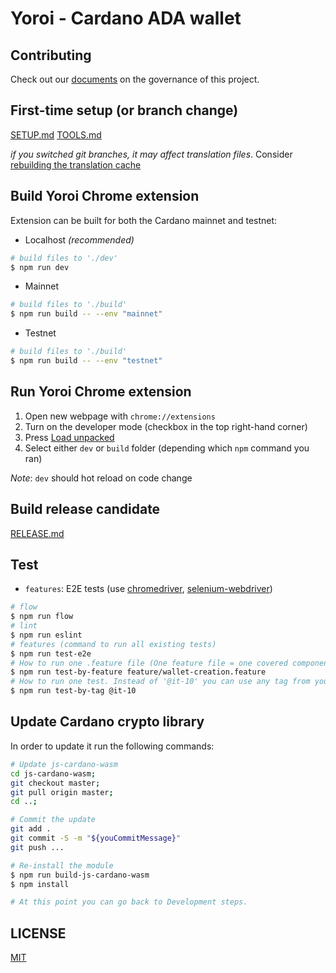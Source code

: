 # Yoroi - Cardano ADA wallet

## Contributing

Check out our [documents](docs/specs/meta) on the governance of this project.

## First-time setup (or branch change)

[SETUP.md](docs/SETUP.md)
[TOOLS.md](docs/TOOLS.md)

*if you switched git branches, it may affect translation files*. Consider [rebuilding the translation cache](app/i18n/README.md)

## Build Yoroi Chrome extension

Extension can be built for both the Cardano mainnet and testnet:

- Localhost _(recommended)_
```bash
# build files to './dev'
$ npm run dev
```

- Mainnet
```bash
# build files to './build'
$ npm run build -- --env "mainnet"
```

- Testnet
```bash
# build files to './build'
$ npm run build -- --env "testnet"
```

## Run Yoroi Chrome extension

1. Open new webpage with `chrome://extensions`
2. Turn on the developer mode (checkbox in the top right-hand corner)
3. Press [Load unpacked](https://developer.chrome.com/extensions/getstarted#unpacked)
4. Select either `dev` or `build` folder (depending which `npm` command you ran)

_Note_: `dev` should hot reload on code change

## Build release candidate

[RELEASE.md](docs/RELEASE.md)

## Test

* `features`: E2E tests (use [chromedriver](https://www.npmjs.com/package/chromedriver), [selenium-webdriver](https://www.npmjs.com/package/selenium-webdriver))

```bash
# flow
$ npm run flow
# lint
$ npm run eslint
# features (command to run all existing tests)
$ npm run test-e2e
# How to run one .feature file (One feature file = one covered component from youtrack)
$ npm run test-by-feature feature/wallet-creation.feature
# How to run one test. Instead of '@it-10' you can use any tag from youtrack
$ npm run test-by-tag @it-10
```

 

## Update Cardano crypto library

In order to update it run the following commands:

```bash
# Update js-cardano-wasm
cd js-cardano-wasm;
git checkout master;
git pull origin master;
cd ..;

# Commit the update
git add .
git commit -S -m "${youCommitMessage}"
git push ...

# Re-install the module
$ npm run build-js-cardano-wasm 
$ npm install

# At this point you can go back to Development steps. 
```

## LICENSE

[MIT](LICENSE)
